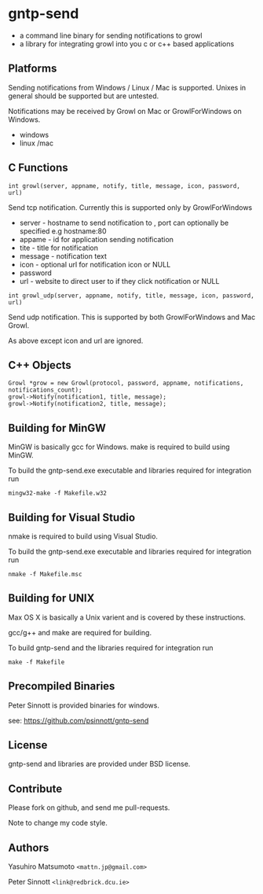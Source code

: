 gntp-send
=========

* a command line binary for sending notifications to growl
* a library for integrating growl into you c or c++ based applications

Platforms
---------

Sending notifications from Windows / Linux / Mac is supported. Unixes in general should be supported but are untested.

Notifications may be received by Growl on Mac or GrowlForWindows on Windows.

* windows
* linux /mac


C Functions
-----------

    int growl(server, appname, notify, title, message, icon, password, url)

Send tcp notification. Currently this is supported only by GrowlForWindows

* server - hostname to send notification to , port can optionally be specified e.g hostname:80
* appame - id for application sending notification
* tite - title for notification
* message -  notification text
* icon - optional url for notification icon or NULL
* password 
* url - website to direct user to if they click notification or NULL

```
int growl_udp(server, appname, notify, title, message, icon, password, url)
```

Send udp notification. This is supported by both GrowlForWindows and Mac Growl.

As above except icon and url are ignored.

C++ Objects
-----------

```
Growl *grow = new Growl(protocol, password, appname, notifications, notifications_count);
growl->Notify(notification1, title, message);
growl->Notify(notification2, title, message);
```

Building for MinGW
------------------

MinGW is basically gcc for Windows. make is required to build using MinGW.

To build the gntp-send.exe executable and libraries required for integration run

    mingw32-make -f Makefile.w32

Building for Visual Studio
--------------------------

nmake is required to build using Visual Studio.

To build the gntp-send.exe executable and libraries required for integration run

    nmake -f Makefile.msc

Building for UNIX
-----------------

Max OS X is basically a Unix varient and is covered by these instructions.

gcc/g++ and make are required for building.

To build gntp-send and the libraries required for integration run

    make -f Makefile

Precompiled Binaries
--------------------

Peter Sinnott is provided binaries for windows.

see: https://github.com/psinnott/gntp-send

License
-------

gntp-send and libraries are provided under BSD license.

Contribute
----------

Please fork on github, and send me pull-requests.

Note to change my code style.

Authors
-------

Yasuhiro Matsumoto `<mattn.jp@gmail.com>`

Peter Sinnott `<link@redbrick.dcu.ie>`
